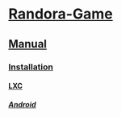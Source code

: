 # [Randora-Game](/README.md)

## [Manual](/manual/README.md)

### [Installation](/manual/installation/README.md)

#### [LXC](/manual/installation/lxc/README.md)

##### [Android](/manual/installation/lxc/android/README.md)


